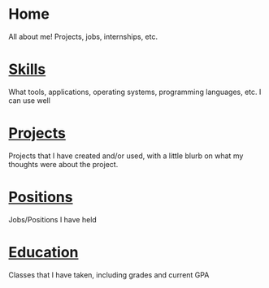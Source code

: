 # Home
All about me! Projects, jobs, internships, etc.

# [Skills](./Skills.md)

What tools, applications, operating systems, programming languages, etc. I can use well

# [Projects](./Projects.md)

Projects that I have created and/or used, with a little blurb on what my thoughts were about the project.

# [Positions](./Positions.md)
Jobs/Positions I have held

# [Education](./Education.md)

Classes that I have taken, including grades and current GPA